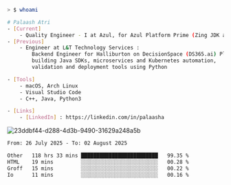 ```sh
> $ whoami

# Palaash Atri
- [Current]
    - Quality Engineer - I at Azul, for Azul Platform Prime (Zing JDK and OptHub Cloud-Native Compiler)
- [Previous]
    - Engineer at L&T Technology Services :
        Backend Engineer for Halliburton on DecisionSpace (DS365.ai) Platform team,
        building Java SDKs, microservices and Kubernetes automation,
        validation and deployment tools using Python

- [Tools]
    - macOS, Arch Linux
    - Visual Studio Code
    - C++, Java, Python3

- [Links]
    - [LinkedIn] : https://linkedin.com/in/palaasha 

```
![23ddbf44-d288-4d3b-9490-31629a248a5b](https://github.com/user-attachments/assets/e8f7d8c9-2427-40a3-b819-73b167b77e19)


<!--START_SECTION:waka-->

```txt
From: 26 July 2025 - To: 02 August 2025

Other   118 hrs 33 mins █████████████████████████   99.35 %
HTML    19 mins         ░░░░░░░░░░░░░░░░░░░░░░░░░   00.28 %
Groff   15 mins         ░░░░░░░░░░░░░░░░░░░░░░░░░   00.22 %
Io      11 mins         ░░░░░░░░░░░░░░░░░░░░░░░░░   00.16 %
```

<!--END_SECTION:waka-->
